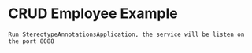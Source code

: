 # CRUD Employee Example
```
Run StereotypeAnnotationsApplication, the service will be listen on the port 8088
```
